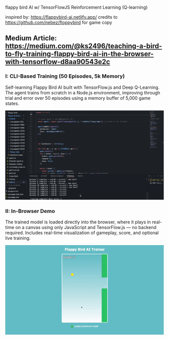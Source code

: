 flappy bird AI w/ TensorFlowJS Reinforcement Learning (Q-learning) 

inspired by: https://flappybird-ai.netlify.app/ 
credits to https://github.com/nebez/floppybird for game copy 

## Medium Article: https://medium.com/@ks2496/teaching-a-bird-to-fly-training-flappy-bird-ai-in-the-browser-with-tensorflow-d8aa90543e2c 

### I: CLI-Based Training (50 Episodes, 5k Memory)
Self-learning Flappy Bird AI built with TensorFlow.js and Deep Q-Learning.
The agent trains from scratch in a Node.js environment, improving through trial and error over 50 episodes using a memory buffer of 5,000 game states.

![AI Playing Flappy Bird](flappy-bird-ai-run/media/flappy-demo-live.gif)

### II: In-Browser Demo
The trained model is loaded directly into the browser, where it plays in real-time on a canvas using only JavaScript and TensorFlow.js — no backend required.
Includes real-time visualization of gameplay, score, and optional live training.


![AI Playing Flappy Bird](flappy-bird-ai-run/media/flappy-browser-demo.gif)



